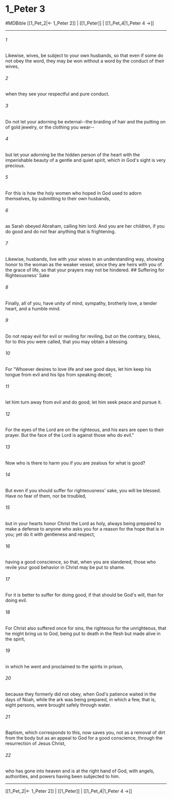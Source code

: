 # 1_Peter 3
#MDBible
[[1_Pet_2|← 1_Peter 2]] | [[1_Peter]] | [[1_Pet_4|1_Peter 4 →]]

***

###### 1 

Likewise, wives, be subject to your own husbands, so that even if some do not obey the word, they may be won without a word by the conduct of their wives, 

###### 2 

when they see your respectful and pure conduct. 

###### 3 

Do not let your adorning be external--the braiding of hair and the putting on of gold jewelry, or the clothing you wear-- 

###### 4 

but let your adorning be the hidden person of the heart with the imperishable beauty of a gentle and quiet spirit, which in God's sight is very precious. 

###### 5 

For this is how the holy women who hoped in God used to adorn themselves, by submitting to their own husbands, 

###### 6 

as Sarah obeyed Abraham, calling him lord. And you are her children, if you do good and do not fear anything that is frightening. 

###### 7 

Likewise, husbands, live with your wives in an understanding way, showing honor to the woman as the weaker vessel, since they are heirs with you of the grace of life, so that your prayers may not be hindered. ## Suffering for Righteousness' Sake 

###### 8 

Finally, all of you, have unity of mind, sympathy, brotherly love, a tender heart, and a humble mind. 

###### 9 

Do not repay evil for evil or reviling for reviling, but on the contrary, bless, for to this you were called, that you may obtain a blessing. 

###### 10 

For "Whoever desires to love life and see good days, let him keep his tongue from evil and his lips from speaking deceit; 

###### 11 

let him turn away from evil and do good; let him seek peace and pursue it. 

###### 12 

For the eyes of the Lord are on the righteous, and his ears are open to their prayer. But the face of the Lord is against those who do evil." 

###### 13 

Now who is there to harm you if you are zealous for what is good? 

###### 14 

But even if you should suffer for righteousness' sake, you will be blessed. Have no fear of them, nor be troubled, 

###### 15 

but in your hearts honor Christ the Lord as holy, always being prepared to make a defense to anyone who asks you for a reason for the hope that is in you; yet do it with gentleness and respect, 

###### 16 

having a good conscience, so that, when you are slandered, those who revile your good behavior in Christ may be put to shame. 

###### 17 

For it is better to suffer for doing good, if that should be God's will, than for doing evil. 

###### 18 

For Christ also suffered once for sins, the righteous for the unrighteous, that he might bring us to God, being put to death in the flesh but made alive in the spirit, 

###### 19 

in which he went and proclaimed to the spirits in prison, 

###### 20 

because they formerly did not obey, when God's patience waited in the days of Noah, while the ark was being prepared, in which a few, that is, eight persons, were brought safely through water. 

###### 21 

Baptism, which corresponds to this, now saves you, not as a removal of dirt from the body but as an appeal to God for a good conscience, through the resurrection of Jesus Christ, 

###### 22 

who has gone into heaven and is at the right hand of God, with angels, authorities, and powers having been subjected to him. 

***

[[1_Pet_2|← 1_Peter 2]] | [[1_Peter]] | [[1_Pet_4|1_Peter 4 →]]
